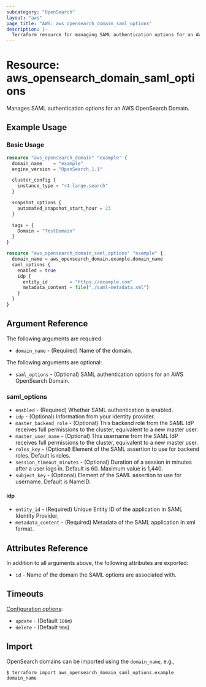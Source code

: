 ```yaml
---
subcategory: "OpenSearch"
layout: "aws"
page_title: "AWS: aws_opensearch_domain_saml_options"
description: |-
  Terraform resource for managing SAML authentication options for an AWS OpenSearch Domain.
---
```


# Resource: aws_opensearch_domain_saml_options

Manages SAML authentication options for an AWS OpenSearch Domain.

## Example Usage

### Basic Usage

```terraform
resource "aws_opensearch_domain" "example" {
  domain_name    = "example"
  engine_version = "OpenSearch_1.1"

  cluster_config {
    instance_type = "r4.large.search"
  }

  snapshot_options {
    automated_snapshot_start_hour = 23
  }

  tags = {
    Domain = "TestDomain"
  }
}

resource "aws_opensearch_domain_saml_options" "example" {
  domain_name = aws_opensearch_domain.example.domain_name
  saml_options {
    enabled = true
    idp {
      entity_id        = "https://example.com"
      metadata_content = file("./saml-metadata.xml")
    }
  }
}
```

## Argument Reference

The following arguments are required:

* `domain_name` - (Required) Name of the domain.

The following arguments are optional:

* `saml_options` - (Optional) SAML authentication options for an AWS OpenSearch Domain.

### saml_options

* `enabled` - (Required) Whether SAML authentication is enabled.
* `idp` - (Optional) Information from your identity provider.
* `master_backend_role` - (Optional) This backend role from the SAML IdP receives full permissions to the cluster, equivalent to a new master user.
* `master_user_name` - (Optional) This username from the SAML IdP receives full permissions to the cluster, equivalent to a new master user.
* `roles_key` - (Optional) Element of the SAML assertion to use for backend roles. Default is roles.
* `session_timeout_minutes` - (Optional) Duration of a session in minutes after a user logs in. Default is 60. Maximum value is 1,440.
* `subject_key` - (Optional) Element of the SAML assertion to use for username. Default is NameID.

#### idp

* `entity_id` - (Required) Unique Entity ID of the application in SAML Identity Provider.
* `metadata_content` - (Required) Metadata of the SAML application in xml format.

## Attributes Reference

In addition to all arguments above, the following attributes are exported:

* `id` - Name of the domain the SAML options are associated with.

## Timeouts

[Configuration options](https://developer.hashicorp.com/terraform/language/resources/syntax#operation-timeouts):

* `update` - (Default `180m`)
* `delete` - (Default `90m`)

## Import

OpenSearch domains can be imported using the `domain_name`, e.g.,

```
$ terraform import aws_opensearch_domain_saml_options.example domain_name
```
